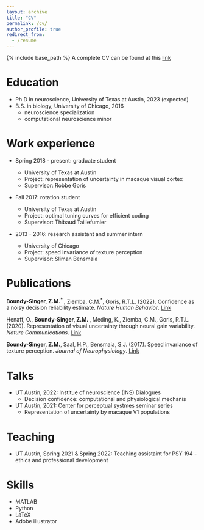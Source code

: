 ```yaml
---
layout: archive
title: "CV"
permalink: /cv/
author_profile: true
redirect_from:
  - /resume
---
```


{% include base_path %}
A complete CV can be found at this [link](http://zoebsinger.github.io/files/ZBS_CV_03132022.pdf)

Education
======
* Ph.D in neuroscience, University of Texas at Austin, 2023 (expected)
* B.S. in biology, University of Chicago, 2016
  * neuroscience specialization
  * computational neuroscience minor

Work experience
======
* Spring 2018 - present: graduate student
  * University of Texas at Austin
  * Project: representation of uncertainty in macaque visual cortex
  * Supervisor: Robbe Goris

* Fall 2017: rotation student
  * University of Texas at Austin
  * Project: optimal tuning curves for efficient coding
  * Supervisor: Thibaud Taillefumier

* 2013 - 2016: research assistant and summer intern
  * University of Chicago
  * Project: speed invariance of texture perception
  * Supervisor: Sliman Bensmaia
  
Publications
======
<strong>Boundy-Singer, Z.M.<sup>* </sup> </strong>, Ziemba, C.M.<sup>*</sup>, Goris, R.T.L. (2022). Confidence as a noisy decision reliability estimate. <i>Nature Human Behavior</i>. [Link](http://zoebsinger.github.io/files/BoundySinger2022.pdf)

Henaff, O., <strong> Boundy-Singer, Z.M. </strong> , Meding, K., Ziemba, C.M., Goris, R.T.L. (2020). Representation of visual uncertainty through neural gain variability. <i>Nature Communications</i>. [Link](http://zoebsinger.github.io/files/Henaff2020.pdf)

<strong>Boundy-Singer, Z.M.</strong>, Saal, H.P., Bensmaia, S.J. (2017). Speed invariance of texture perception. <i>Journal of Neurophysiology</i>.
[Link](http://zoebsinger.github.io/files/BoundySinger2017.pdf)
  
Talks
======
* UT Austin, 2022: Institue of neuroscience (INS) Dialogues 
  * Decision confidence: computational and physiological mechanis   
* UT Austin, 2021: Center for perceptual systmes seminar series
  * Representation of uncertainty by macaque V1 populations
  
Teaching
======
* UT Austin, Spring 2021 & Spring 2022: Teaching assistaint for PSY 194 - ethics and professional development
  
Skills
======
* MATLAB
* Python
* LaTeX
* Adobe illustrator 
  

